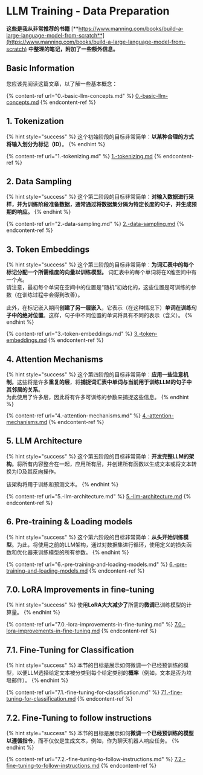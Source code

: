 # LLM Training - Data Preparation

**这些是我从非常推荐的书籍** [**https://www.manning.com/books/build-a-large-language-model-from-scratch**](https://www.manning.com/books/build-a-large-language-model-from-scratch) **中整理的笔记，附加了一些额外信息。**

## Basic Information

您应该先阅读这篇文章，以了解一些基本概念：

{% content-ref url="0.-basic-llm-concepts.md" %}
[0.-basic-llm-concepts.md](0.-basic-llm-concepts.md)
{% endcontent-ref %}

## 1. Tokenization

{% hint style="success" %}
这个初始阶段的目标非常简单：**以某种合理的方式将输入划分为标记（ID）**。
{% endhint %}

{% content-ref url="1.-tokenizing.md" %}
[1.-tokenizing.md](1.-tokenizing.md)
{% endcontent-ref %}

## 2. Data Sampling

{% hint style="success" %}
这个第二阶段的目标非常简单：**对输入数据进行采样，并为训练阶段准备数据，通常通过将数据集分隔为特定长度的句子，并生成预期的响应。**
{% endhint %}

{% content-ref url="2.-data-sampling.md" %}
[2.-data-sampling.md](2.-data-sampling.md)
{% endcontent-ref %}

## 3. Token Embeddings

{% hint style="success" %}
这个第三阶段的目标非常简单：**为词汇表中的每个标记分配一个所需维度的向量以训练模型。** 词汇表中的每个单词将在X维空间中有一个点。\
请注意，最初每个单词在空间中的位置是“随机”初始化的，这些位置是可训练的参数（在训练过程中会得到改善）。

此外，在标记嵌入期间**创建了另一层嵌入**，它表示（在这种情况下）**单词在训练句子中的绝对位置**。这样，句子中不同位置的单词将具有不同的表示（含义）。
{% endhint %}

{% content-ref url="3.-token-embeddings.md" %}
[3.-token-embeddings.md](3.-token-embeddings.md)
{% endcontent-ref %}

## 4. Attention Mechanisms

{% hint style="success" %}
这个第四阶段的目标非常简单：**应用一些注意机制**。这些将是许多**重复的层**，将**捕捉词汇表中单词与当前用于训练LLM的句子中其邻居的关系**。\
为此使用了许多层，因此将有许多可训练的参数来捕捉这些信息。
{% endhint %}

{% content-ref url="4.-attention-mechanisms.md" %}
[4.-attention-mechanisms.md](4.-attention-mechanisms.md)
{% endcontent-ref %}

## 5. LLM Architecture

{% hint style="success" %}
这个第五阶段的目标非常简单：**开发完整LLM的架构**。将所有内容整合在一起，应用所有层，并创建所有函数以生成文本或将文本转换为ID及其反向操作。

该架构将用于训练和预测文本。
{% endhint %}

{% content-ref url="5.-llm-architecture.md" %}
[5.-llm-architecture.md](5.-llm-architecture.md)
{% endcontent-ref %}

## 6. Pre-training & Loading models

{% hint style="success" %}
这个第六阶段的目标非常简单：**从头开始训练模型**。为此，将使用之前的LLM架构，通过对数据集进行循环，使用定义的损失函数和优化器来训练模型的所有参数。
{% endhint %}

{% content-ref url="6.-pre-training-and-loading-models.md" %}
[6.-pre-training-and-loading-models.md](6.-pre-training-and-loading-models.md)
{% endcontent-ref %}

## 7.0. LoRA Improvements in fine-tuning

{% hint style="success" %}
使用**LoRA大大减少了**所需的**微调**已训练模型的计算量。
{% endhint %}

{% content-ref url="7.0.-lora-improvements-in-fine-tuning.md" %}
[7.0.-lora-improvements-in-fine-tuning.md](7.0.-lora-improvements-in-fine-tuning.md)
{% endcontent-ref %}

## 7.1. Fine-Tuning for Classification

{% hint style="success" %}
本节的目标是展示如何微调一个已经预训练的模型，以便LLM选择给定文本被分类到每个给定类别的**概率**（例如，文本是否为垃圾邮件）。
{% endhint %}

{% content-ref url="7.1.-fine-tuning-for-classification.md" %}
[7.1.-fine-tuning-for-classification.md](7.1.-fine-tuning-for-classification.md)
{% endcontent-ref %}

## 7.2. Fine-Tuning to follow instructions

{% hint style="success" %}
本节的目标是展示如何**微调一个已经预训练的模型以遵循指令**，而不仅仅是生成文本，例如，作为聊天机器人响应任务。
{% endhint %}

{% content-ref url="7.2.-fine-tuning-to-follow-instructions.md" %}
[7.2.-fine-tuning-to-follow-instructions.md](7.2.-fine-tuning-to-follow-instructions.md)
{% endcontent-ref %}
